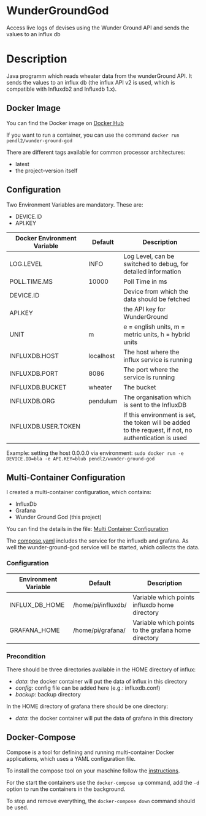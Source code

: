 # WunderGroundGod
Access live logs of devises using the Wunder Ground API and sends the values to an influx db

# Description

Java programm which reads wheater data from the wunderGround API. It sends the values to an influx db (the influx API v2 is used, which is compatible with Influxdb2 and Influxdb 1.x).

## Docker Image

You can find the Docker image on [Docker Hub](https://hub.docker.com/repository/docker/pendl2/wunder-ground-god)

If you want to run a container, you can use the command `docker run pendl2/wunder-ground-god`

There are different tags available for common processor architectures:
* latest
* the project-version itself

## Configuration

Two Environment Variables are mandatory. These are:
* DEVICE.ID
* API.KEY

Docker Environment Variable | Default | Description
------------ | ------------- | -------------
LOG.LEVEL | INFO | Log Level, can be switched to debug, for detailed information
POLL.TIME.MS | 10000 | Poll Time in ms
DEVICE.ID |  | Device from which the data should be fetched
API.KEY |  | the API key for WunderGround
UNIT | m |  e = english units, m = metric units, h = hybrid units
INFLUXDB.HOST | localhost | The host where the influx service is running
INFLUXDB.PORT | 8086 | The port where the service is running
INFLUXDB.BUCKET | wheater  | The bucket
INFLUXDB.ORG | pendulum | The organisation which is sent to the InfluxDB
INFLUXDB.USER.TOKEN | | If this environment is set, the token will be added to the request, if not, no authentication is used

Example:
setting the host 0.0.0.0 via environment: `sudo docker run -e DEVICE.ID=bla -e API.KEY=blub pendl2/wunder-ground-god`

## Multi-Container Configuration

I created a multi-container configuration, which contains:
* InfluxDb
* Grafana
* Wunder Ground God (this project)

You can find the details in the file: [Multi Container Configuration](compose.yaml)


The [compose.yaml](smarthome/compose.yaml) includes the service for the influxdb and grafana. As well the wunder-ground-god service will be started, which collects the data.

### Configuration

Environment Variable | Default | Description
------------ | ------------- | -------------
INFLUX_DB_HOME | /home/pi/influxdb/ | Variable which points influxdb home directory
GRAFANA_HOME | /home/pi/grafana/ | Variable which points to the grafana home directory

### Precondition

There should be three directories available in the HOME directory of influx:
* *data*: the docker container will put the data of influx in this directory
* *config*: config file can be added here (e.g.: influxdb.conf)
* *backup*: backup directory

In the HOME directory of grafana there should be one directory:
* *data*: the docker container will put the data of grafana in this directory

## Docker-Compose

Compose is a tool for defining and running multi-container Docker applications, which uses a YAML configuration file.

To install the compose tool on your maschine follow the [instructions](https://docs.docker.com/compose/install/).

For the start the containers use the `docker-compose up` command, add the `-d` option to run the containers in the background.

To stop and remove everything, the `docker-compose down` command should be used.
